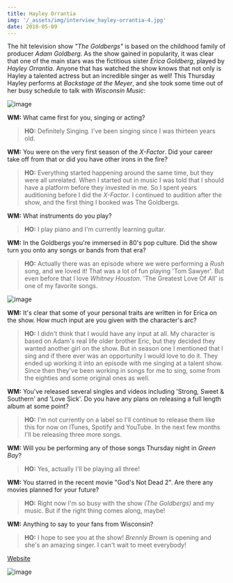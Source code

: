 ```yaml
---
title: Hayley Orrantia
img: '/_assets/img/interview_hayley-orrantia-4.jpg'
date: 2018-05-09
---
```


The hit television show *"The Goldbergs"* is based on the childhood family of producer *Adam Goldberg*. As the show gained in popularity, it was clear that one of the main stars was the fictitious sister *Erica Goldberg*, played by *Hayley Orrantia*. Anyone that has watched the show knows that not only is Hayley a talented actress but an incredible singer as well! This Thursday Hayley performs at *Backstage at the Meyer*, and she took some time out of her busy schedule to talk with *Wisconsin Music*: 

![image](/_assets/img/interview_hayley1.jpg)

**WM:**
What came first for you, singing or acting?

> **HO:** Definitely Singing. I've been singing since I was thirteen years old. 

**WM:**
You were on the very first season of the *X-Factor*. Did your career take off from that or did you have other irons in the fire? 

> **HO:** Everything started happening around the same time, but they were all unrelated. When I started out in music I was told that I should have a platform before they invested in me. So I spent years auditioning before I did the *X-Factor*. I continued to audition after the show, and the first thing I booked was The Goldbergs. 

**WM:**
What instruments do you play? 

> **HO:** I play piano and I'm currently learning guitar.

**WM:**
In the Goldbergs you're immersed in 80's pop culture. Did the show turn you onto any songs or bands from that era?

> **HO:** Actually there was an episode where we were performing a *Rush* song, and we loved it! That was a lot of fun playing 'Tom Sawyer'. But even before that I love *Whitney Houston*. 'The Greatest Love Of All' is one of my favorite songs. 

![image](/_assets/img/interview_hayley2.jpg)

**WM:**
It's clear that some of your personal traits are written in for Erica on the show. How much input are you given with the character's arc?

> **HO:** I didn't think that I would have any input at all. My character is based on Adam's real life older brother Eric, but they decided they wanted another girl on the show. But in season one I mentioned that I sing and if there ever was an opportunity I would love to do it. They ended up working it into an episode with me singing at a talent show. Since then they've been working in songs for me to sing, some from the eighties and some original ones as well.

**WM:**
You've released several singles and videos including 'Strong, Sweet & Southern' and 'Love Sick'. Do you have any plans on releasing a full length album at some point?

> **HO:** I'm not currently on a label so I'll continue to release them like this for now on ITunes, Spotify and YouTube. In the next few months I'll be releasing three more songs.

**WM:**
Will you be performing any of those songs Thursday night in *Green Bay*?

> **HO:** Yes, actually I'll be playing all three! 

**WM:**
You starred in the recent movie "God's Not Dead 2". Are there any movies planned for your future? 

> **HO:** Right now I'm so busy with the show *(The Goldbergs)* and my music. But if the right thing comes along, maybe! 

**WM:**
Anything to say to your fans from Wisconsin?

> **HO:** I hope to see you at the show! *Brennly Brown* is opening and she's an amazing singer. I can't wait to meet everybody! 

[Website](https://www.hayleyorrantia.com/)

![image](/_assets/img/interview_hayley5.jpg)